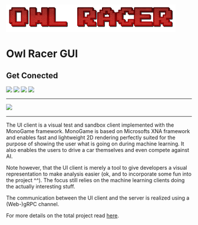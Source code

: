 ![Logo](https://github.com/MATHEMA-GmbH/Owl-Racer-AI/blob/main/doc/owlracer-logo.png?raw=true)

# Owl Racer GUI


<p align="center">

  ## Get Conected

  <a href="https://de.linkedin.com/company/mathema-gmbh" align="center" >
          <img src="https://img.shields.io/badge/LinkedIn-0077B5?style=for-the-badge&logo=linkedin&logoColor=white" /></a>

  <a href="https://www.youtube.com/channel/UC0vntD32UJckGUXcVvlrIiA">
          <img src="https://img.shields.io/badge/YouTube-FF0000?style=for-the-badge&logo=youtube&logoColor=white" /></a>

  <a href="https://twitter.com/MATHEMA_GmbH">
          <img src="https://img.shields.io/badge/Twitter-1DA1F2?style=for-the-badge&logo=twitter&logoColor=white" /></a>

  <a href="https://www.facebook.com/mathema.software.gmbh/">
            <img src="https://img.shields.io/badge/Facebook-1877F2?style=for-the-badge&logo=facebook&logoColor=white" /></a>

</p></center>

____

<a href="https://www.mathema.de/blog">
        <img src="https://img.shields.io/badge/Blog%20Article-1-green?style=social" /></a>

____

The UI client is a visual test and sandbox client implemented with the MonoGame framework. MonoGame is based on Microsofts XNA framework and enables fast and lightweight 2D rendering perfectly suited for the purpose of showing the user what is going on during machine learning. It also enables the users to drive a car themselves and even compete against AI.

Note however, that the UI client is merely a tool to give developers a visual representation to make analysis easier (ok, and to incorporate some fun into the project ^^). The focus still relies on the machine learning clients doing the actually interesting stuff.

The communication between the UI client and the server is realized using a (Web-)gRPC channel.

For more details on the total project read [here](https://github.com/MATHEMA-GmbH/Owl-Racer-AI).
